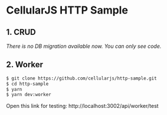 # CellularJS HTTP Sample

## 1. CRUD
_There is no DB migration available now. You can only see code._

## 2. Worker
```bash
$ git clone https://github.com/cellularjs/http-sample.git
$ cd http-sample
$ yarn
$ yarn dev:worker
```
Open this link for testing: http://localhost:3002/api/worker/test